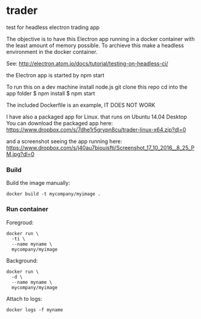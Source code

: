 # trader
test for headless electron trading app


The objective is to have this Electron app running in a docker container
with the least amount of memory possible. To archieve this make a headless environment
in the docker container.

See: http://electron.atom.io/docs/tutorial/testing-on-headless-ci/

the Electron app is started by npm start

To run this on a dev machine
install node.js
git clone this repo
cd into the app folder
$ npm install
$ npm start

The included Dockerfile is an example, IT DOES NOT WORK

I have also a packaged app for Linux.
that runs on Ubuntu 14.04 Desktop
You can download the packaged app here:
https://www.dropbox.com/s/7dhe1r5grypn8cu/trader-linux-x64.zip?dl=0

and a screenshot seeing the app running here:
https://www.dropbox.com/s/j40au7biouisfti/Screenshot_17_10_2016__8_25_PM.jpg?dl=0

### Build
Build the image manually:

    docker build -t mycompany/myimage .


### Run container

Foregroud:

    docker run \
      -ti \
      --name myname \
      mycompany/myimage

Background:

    docker run \
      -d \
      --name myname \
      mycompany/myimage

Attach to logs:

    docker logs -f myname
